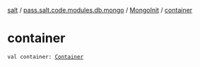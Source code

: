 [salt](../../index.md) / [pass.salt.code.modules.db.mongo](../index.md) / [MongoInit](index.md) / [container](./container.md)

# container

`val container: `[`Container`](../../pass.salt.code.container/-container/index.md)